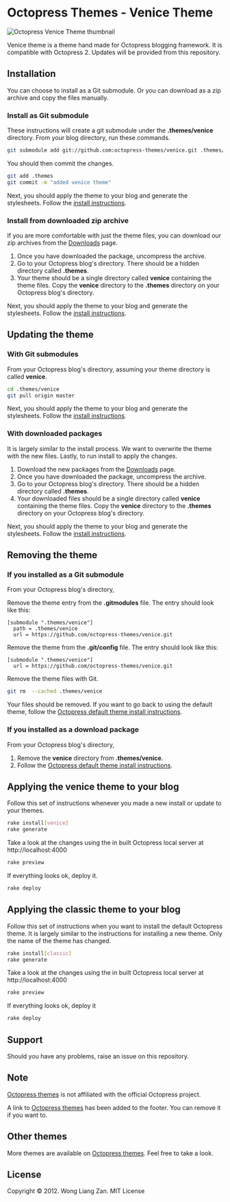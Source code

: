 # Octopress Themes - Venice Theme

![Octopress Venice Theme thumbnail](https://s3.amazonaws.com/static.octopressthemes.com/thumbnails/venice-thumbnail.png)

Venice theme is a theme hand made for Octopress blogging framework. It is compatible with Octopress 2. Updates will be provided from this repository.

## Installation

You can choose to install as a Git submodule. Or you can download as a zip archive and copy the files manually.

### Install as Git submodule

These instructions will create a git submodule under the __.themes/venice__ directory. From your blog directory, run these commands.

``` sh
git submodule add git://github.com:octopress-themes/venice.git .themes/venice
```

You should then commit the changes.

``` sh
git add .themes
git commit -m "added venice theme"
```

Next, you should apply the theme to your blog and generate the stylesheets. Follow the [install instructions](#applying-the-venice-theme-to-your-blog).

### Install from downloaded zip archive

If you are more comfortable with just the theme files, you can download our zip archives from the [Downloads](https://github.com/octopress-themes/venice/downloads) page.

1. Once you have downloaded the package, uncompress the archive.
2. Go to your Octopress blog's directory. There should be a hidden directory called __.themes__.
3. Your theme should be a single directory called __venice__ containing the theme files. Copy the __venice__ directory to the __.themes__ directory on your Octopress blog's directory.

Next, you should apply the theme to your blog and generate the stylesheets. Follow the [install instructions](#applying-the-venice-theme-to-your-blog).

## Updating the theme

### With Git submodules

From your Octopress blog's directory, assuming your theme directory is called __venice__.

``` sh
cd .themes/venice
git pull origin master
```

Next, you should apply the theme to your blog and generate the stylesheets. Follow the [install instructions](#applying-the-venice-theme-to-your-blog).

### With downloaded packages

It is largely similar to the install process. We want to overwrite the theme with the new files. Lastly, to run install to apply the changes.

1. Download the new packages from the [Downloads](https://github.com/octopress-themes/venice/downloads) page.
2. Once you have downloaded the package, uncompress the archive.
3. Go to your Octopress blog's directory. There should be a hidden directory called __.themes__.
4. Your downloaded files should be a single directory called __venice__ containing the theme files. Copy the __venice__ directory to the __.themes__ directory on your Octopress blog's directory.

Next, you should apply the theme to your blog and generate the stylesheets. Follow the [install instructions](#applying-the-venice-theme-to-your-blog).

## Removing the theme

### If you installed as a Git submodule

From your Octopress blog's directory,

Remove the theme entry from the __.gitmodules__ file. The entry should look like this:
```
[submodule ".themes/venice"]
  path = .themes/venice
  url = https://github.com/octopress-themes/venice.git
```

Remove the theme from the __.git/config__ file. The entry should look like this:
```
[submodule ".themes/venice"]
  url = https://github.com/octopress-themes/venice.git
```

Remove the theme files with Git.
``` sh
git rm  --cached .themes/venice
```

Your files should be removed. If you want to go back to using the default theme, follow the [Octopress default theme install instructions](#applying-the-venice-theme-to-your-blog).

### If you installed as a download package

From your Octopress blog's directory,

1. Remove the __venice__ directory from __.themes/venice__.
2. Follow the [Octopress default theme install instructions](#applying-the-venicetheme-to-your-blog).

## Applying the venice theme to your blog

Follow this set of instructions whenever you made a new install or update to your themes.

``` sh
rake install[venice]
rake generate
```

Take a look at the changes using the in built Octopress local server at http://localhost:4000

``` sh
rake preview
```

If everything looks ok, deploy it.

``` sh
rake deploy
```

## Applying the classic theme to your blog

Follow this set of instructions when you want to install the default Octopress theme. It is largely similar to the instructions for installing a new theme. Only the name of the theme has changed.

``` sh
rake install[classic]
rake generate
```

Take a look at the changes using the in built Octopress local server at http://localhost:4000

``` sh
rake preview
```

If everything looks ok, deploy it

``` sh
rake deploy
```

## Support

Should you have any problems, raise an issue on this repository.

## Note

[Octopress themes](http://octopressthemes.com) is not affiliated with the official Octopress project.

A link to [Octopress themes](http://octopressthemes.com) has been added to the footer. You can remove it if you want to.

## Other themes

More themes are available on [Octopress themes](http://octopressthemes.com). Feel free to take a look.

## License

Copyright &copy; 2012. Wong Liang Zan. MIT License
